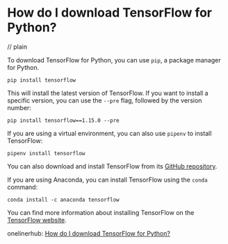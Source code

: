 # How do I download TensorFlow for Python?
// plain

To download TensorFlow for Python, you can use `pip`, a package manager for Python.

```
pip install tensorflow
```

This will install the latest version of TensorFlow. If you want to install a specific version, you can use the `--pre` flag, followed by the version number:

```
pip install tensorflow==1.15.0 --pre
```

If you are using a virtual environment, you can also use `pipenv` to install TensorFlow:

```
pipenv install tensorflow
```

You can also download and install TensorFlow from its [GitHub repository](https://github.com/tensorflow/tensorflow).

If you are using Anaconda, you can install TensorFlow using the `conda` command:

```
conda install -c anaconda tensorflow
```

You can find more information about installing TensorFlow on the [TensorFlow website](https://www.tensorflow.org/install).

onelinerhub: [How do I download TensorFlow for Python?](https://onelinerhub.com/python-tensorflow/how-do-i-download-tensorflow-for-python)